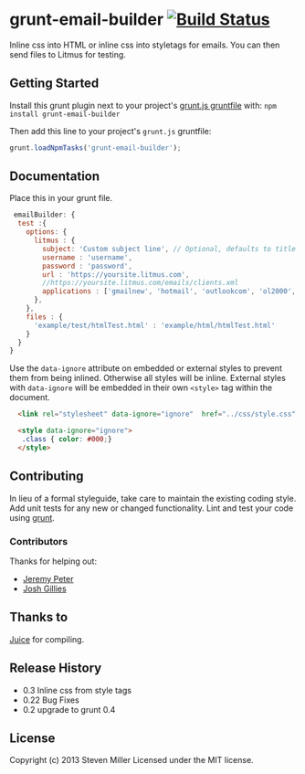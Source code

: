# grunt-email-builder [![Build Status](https://travis-ci.org/yargalot/Email-Builder.png?branch=master)](https://travis-ci.org/yargalot/Email-Builder)

Inline css into HTML or inline css into styletags for emails. You can then send files to Litmus for testing.


## Getting Started
Install this grunt plugin next to your project's [grunt.js gruntfile][getting_started] with: `npm install grunt-email-builder`

Then add this line to your project's `grunt.js` gruntfile:

```javascript
grunt.loadNpmTasks('grunt-email-builder');
```

[grunt]: http://gruntjs.com/
[getting_started]: http://gruntjs.com/getting-started

## Documentation
Place this in your grunt file.
```javascript
 emailBuilder: {
  test :{
    options: {
      litmus : {
        subject: 'Custom subject line', // Optional, defaults to title of email + yyyy-mm-dd
        username : 'username',
        password : 'password',
        url : 'https://yoursite.litmus.com',
        //https://yoursite.litmus.com/emails/clients.xml
        applications : ['gmailnew', 'hotmail', 'outlookcom', 'ol2000', 'ol2002', 'ol2003', 'ol2007', 'ol2010','ol2011', 'ol2013', 'appmail6','iphone4', 'iphone5', 'ipad3']
      },
    },
    files : {
      'example/test/htmlTest.html' : 'example/html/htmlTest.html'
    }
  }
}
```

Use the `data-ignore` attribute on embedded or external styles to prevent them from being inlined. Otherwise all styles will be inline. External styles with `data-ignore` will be embedded in their own `<style>` tag within the document.
```html
  <link rel="stylesheet" data-ignore="ignore"  href="../css/style.css"  type="text/css" />

  <style data-ignore="ignore">
   .class { color: #000;}
  </style>
```

## Contributing
In lieu of a formal styleguide, take care to maintain the existing coding style. Add unit tests for any new or changed functionality. Lint and test your code using [grunt][grunt].

### Contributors
Thanks for helping out:
- [Jeremy Peter](https://github.com/jeremypeter)
- [Josh Gillies](https://github.com/joshgillies)

## Thanks to
[Juice](https://github.com/LearnBoost/juice) for compiling.

## Release History
- 0.3 Inline css from style tags
- 0.22 Bug Fixes
- 0.2 upgrade to grunt 0.4

## License
Copyright (c) 2013 Steven Miller
Licensed under the MIT license.
